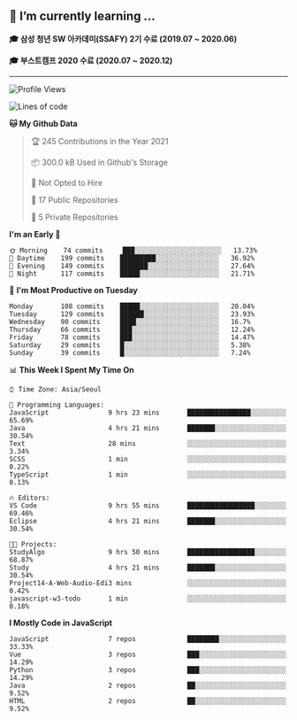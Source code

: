 ## 🌱 I’m currently learning ...

**🎓 삼성 청년 SW 아카데미(SSAFY) 2기 수료 (2019.07 ~ 2020.06)**

**🎓 부스트캠프 2020 수료 (2020.07 ~ 2020.12)**
 
-----

<!--START_SECTION:waka-->
![Profile Views](http://img.shields.io/badge/Profile%20Views-5-blue)

![Lines of code](https://img.shields.io/badge/From%20Hello%20World%20I%27ve%20Written-2.9%20million%20lines%20of%20code-blue)

**🐱 My Github Data** 

> 🏆 245 Contributions in the Year 2021
 > 
> 📦 300.0 kB Used in Github's Storage 
 > 
> 🚫 Not Opted to Hire
 > 
> 📜 17 Public Repositories 
 > 
> 🔑 5 Private Repositories  
 > 
**I'm an Early 🐤** 

```text
🌞 Morning    74 commits     ███░░░░░░░░░░░░░░░░░░░░░░   13.73% 
🌆 Daytime    199 commits    █████████░░░░░░░░░░░░░░░░   36.92% 
🌃 Evening    149 commits    ███████░░░░░░░░░░░░░░░░░░   27.64% 
🌙 Night      117 commits    █████░░░░░░░░░░░░░░░░░░░░   21.71%

```
📅 **I'm Most Productive on Tuesday** 

```text
Monday       108 commits    █████░░░░░░░░░░░░░░░░░░░░   20.04% 
Tuesday      129 commits    ██████░░░░░░░░░░░░░░░░░░░   23.93% 
Wednesday    90 commits     ████░░░░░░░░░░░░░░░░░░░░░   16.7% 
Thursday     66 commits     ███░░░░░░░░░░░░░░░░░░░░░░   12.24% 
Friday       78 commits     ███░░░░░░░░░░░░░░░░░░░░░░   14.47% 
Saturday     29 commits     █░░░░░░░░░░░░░░░░░░░░░░░░   5.38% 
Sunday       39 commits     █░░░░░░░░░░░░░░░░░░░░░░░░   7.24%

```


📊 **This Week I Spent My Time On** 

```text
⌚︎ Time Zone: Asia/Seoul

💬 Programming Languages: 
JavaScript               9 hrs 23 mins       ████████████████░░░░░░░░░   65.69% 
Java                     4 hrs 21 mins       ███████░░░░░░░░░░░░░░░░░░   30.54% 
Text                     28 mins             ░░░░░░░░░░░░░░░░░░░░░░░░░   3.34% 
SCSS                     1 min               ░░░░░░░░░░░░░░░░░░░░░░░░░   0.22% 
TypeScript               1 min               ░░░░░░░░░░░░░░░░░░░░░░░░░   0.13%

🔥 Editors: 
VS Code                  9 hrs 55 mins       █████████████████░░░░░░░░   69.46% 
Eclipse                  4 hrs 21 mins       ███████░░░░░░░░░░░░░░░░░░   30.54%

🐱‍💻 Projects: 
StudyAlgo                9 hrs 50 mins       █████████████████░░░░░░░░   68.87% 
Study                    4 hrs 21 mins       ███████░░░░░░░░░░░░░░░░░░   30.54% 
Project14-A-Web-Audio-Edi3 mins              ░░░░░░░░░░░░░░░░░░░░░░░░░   0.42% 
javascript-w3-todo       1 min               ░░░░░░░░░░░░░░░░░░░░░░░░░   0.18%

```

**I Mostly Code in JavaScript** 

```text
JavaScript               7 repos             ████████░░░░░░░░░░░░░░░░░   33.33% 
Vue                      3 repos             ███░░░░░░░░░░░░░░░░░░░░░░   14.29% 
Python                   3 repos             ███░░░░░░░░░░░░░░░░░░░░░░   14.29% 
Java                     2 repos             ██░░░░░░░░░░░░░░░░░░░░░░░   9.52% 
HTML                     2 repos             ██░░░░░░░░░░░░░░░░░░░░░░░   9.52%

```



<!--END_SECTION:waka-->
